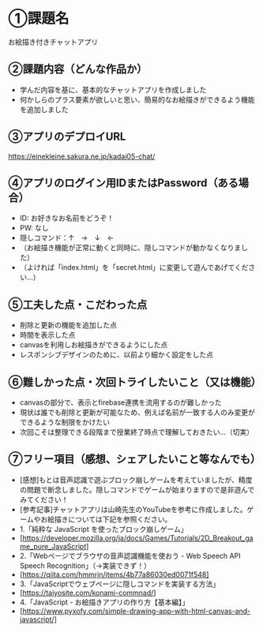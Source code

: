 # ①課題名
お絵描き付きチャットアプリ

## ②課題内容（どんな作品か）
- 学んだ内容を基に、基本的なチャットアプリを作成しました
- 何かしらのプラス要素が欲しいと思い、簡易的なお絵描きができるよう機能を追加しました

## ③アプリのデプロイURL
https://einekleine.sakura.ne.jp/kadai05-chat/

## ④アプリのログイン用IDまたはPassword（ある場合）
- ID: お好きなお名前をどうぞ！
- PW: なし
- 隠しコマンド：↑　→　↓　←
- （お絵描き機能が正常に動くと同時に、隠しコマンドが動かなくなりました）
- （よければ「index.html」を「secret.html」に変更して遊んであげてください…）

## ⑤工夫した点・こだわった点
- 削除と更新の機能を追加した点
- 時間を表示した点
- canvasを利用しお絵描きができるようにした点
- レスポンシブデザインのために、以前より細かく設定をした点

## ⑥難しかった点・次回トライしたいこと（又は機能）
- canvasの部分で、表示とfirebase連携を流用するのが難しかった
- 現状は誰でも削除と更新が可能なため、例えば名前が一致する人のみ変更ができるような制限をかけたい
- 次回こそは整理できる段階まで授業終了時点で理解しておきたい…（切実）

## ⑦フリー項目（感想、シェアしたいこと等なんでも）
- [感想]もとは音声認識で遊ぶブロック崩しゲームを考えていましたが、精度の問題で断念しました。隠しコマンドでゲームが始まりますので是非遊んでみてください！
- [参考記事]チャットアプリは山崎先生のYouTubeを参考に作成しました。ゲームやお絵描きについては下記を参照ください。
- 1.「純粋な JavaScript を使ったブロック崩しゲーム」
- [https://developer.mozilla.org/ja/docs/Games/Tutorials/2D_Breakout_game_pure_JavaScript]
- 2.「Webページでブラウザの音声認識機能を使おう - Web Speech API Speech Recognition」（→実装できず！）
- [https://qiita.com/hmmrjn/items/4b77a86030ed0071f548]
- 3.「JavaScriptでウェブページに隠しコマンドを実装する方法」
- [https://taiyosite.com/konami-commnad/]
- 4.「JavaScript - お絵描きアプリの作り方【基本編】」
- [https://www.pyxofy.com/simple-drawing-app-with-html-canvas-and-javascript/]
